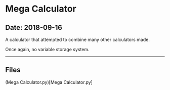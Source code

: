 # Mega Calculator

## Date: 2018-09-16

A calculator that attempted to combine many other calculators made.

Once again, no variable storage system.

-----

## Files

(Mega Calculator.py)[Mega Calculator.py]